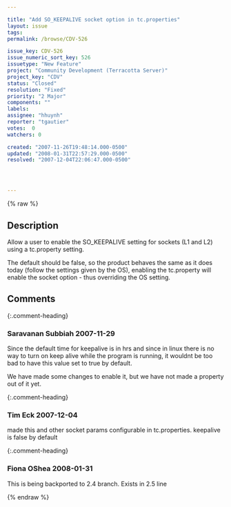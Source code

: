 ```yaml
---

title: "Add SO_KEEPALIVE socket option in tc.properties"
layout: issue
tags: 
permalink: /browse/CDV-526

issue_key: CDV-526
issue_numeric_sort_key: 526
issuetype: "New Feature"
project: "Community Development (Terracotta Server)"
project_key: "CDV"
status: "Closed"
resolution: "Fixed"
priority: "2 Major"
components: ""
labels: 
assignee: "hhuynh"
reporter: "tgautier"
votes:  0
watchers: 0

created: "2007-11-26T19:48:14.000-0500"
updated: "2008-01-31T22:57:29.000-0500"
resolved: "2007-12-04T22:06:47.000-0500"




---
```


{% raw %}

## Description

<div markdown="1" class="description">

Allow a user to enable the SO\_KEEPALIVE setting for sockets (L1 and L2) using a tc.property setting.

The default should be false, so the product behaves the same as it does today (follow the settings given by the OS), enabling the tc.property will enable the socket option - thus overriding the OS setting.

</div>

## Comments


{:.comment-heading}
### **Saravanan Subbiah** <span class="date">2007-11-29</span>

<div markdown="1" class="comment">

Since the default time for keepalive is in hrs and since in linux there is no way to turn on keep alive while the program is running, it wouldnt be too bad to have this value set to true by default.

We have made some changes to enable it, but we have not made a property out of it yet.

</div>


{:.comment-heading}
### **Tim Eck** <span class="date">2007-12-04</span>

<div markdown="1" class="comment">

made this and other socket params configurable in tc.properties. keepalive is false by default

</div>


{:.comment-heading}
### **Fiona OShea** <span class="date">2008-01-31</span>

<div markdown="1" class="comment">

This is being backported to 2.4 branch.  Exists in 2.5 line

</div>



{% endraw %}
